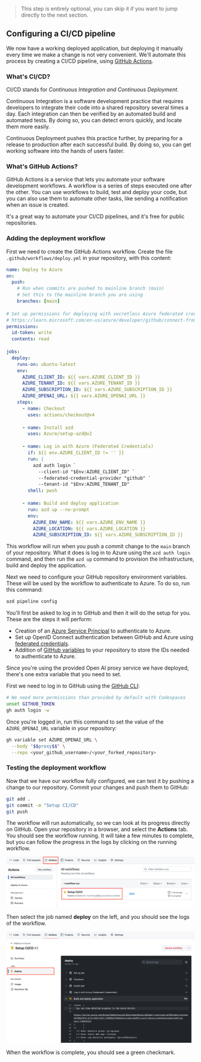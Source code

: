 <div class="info" data-title="skip notice">

> This step is entirely optional, you can skip it if you want to jump directly to the next section.

</div>

## Configuring a CI/CD pipeline

We now have a working deployed application, but deploying it manually every time we make a change is not very convenient. We'll automate this process by creating a CI/CD pipeline, using [GitHub Actions](https://github.com/features/actions).

### What's CI/CD?

CI/CD stands for *Continuous Integration and Continuous Deployment*.

Continuous Integration is a software development practice that requires developers to integrate their code into a shared repository several times a day. Each integration can then be verified by an automated build and automated tests. By doing so, you can detect errors quickly, and locate them more easily.

Continuous Deployment pushes this practice further, by preparing for a release to production after each successful build. By doing so, you can get working software into the hands of users faster.

### What's GitHub Actions?

GitHub Actions is a service that lets you automate your software development workflows. A workflow is a series of steps executed one after the other. You can use workflows to build, test and deploy your code, but you can also use them to automate other tasks, like sending a notification when an issue is created.

It's a great way to automate your CI/CD pipelines, and it's free for public repositories.

### Adding the deployment workflow

First we need to create the GitHub Actions workflow. Create the file `.github/workflows/deploy.yml` in your repository, with this content:

```yaml
name: Deploy to Azure
on:
  push:
    # Run when commits are pushed to mainline branch (main)
    # Set this to the mainline branch you are using
    branches: [main]

# Set up permissions for deploying with secretless Azure federated credentials
# https://learn.microsoft.com/en-us/azure/developer/github/connect-from-azure?tabs=azure-portal%2Clinux#set-up-azure-login-with-openid-connect-authentication
permissions:
  id-token: write
  contents: read

jobs:
  deploy:
    runs-on: ubuntu-latest
    env:
      AZURE_CLIENT_ID: ${{ vars.AZURE_CLIENT_ID }}
      AZURE_TENANT_ID: ${{ vars.AZURE_TENANT_ID }}
      AZURE_SUBSCRIPTION_ID: ${{ vars.AZURE_SUBSCRIPTION_ID }}
      AZURE_OPENAI_URL: ${{ vars.AZURE_OPENAI_URL }}
    steps:
      - name: Checkout
        uses: actions/checkout@v4

      - name: Install azd
        uses: Azure/setup-azd@v2

      - name: Log in with Azure (Federated Credentials)
        if: ${{ env.AZURE_CLIENT_ID != '' }}
        run: |
          azd auth login `
            --client-id "$Env:AZURE_CLIENT_ID" `
            --federated-credential-provider "github" `
            --tenant-id "$Env:AZURE_TENANT_ID"
        shell: pwsh

      - name: Build and deploy application
        run: azd up --no-prompt
        env:
          AZURE_ENV_NAME: ${{ vars.AZURE_ENV_NAME }}
          AZURE_LOCATION: ${{ vars.AZURE_LOCATION }}
          AZURE_SUBSCRIPTION_ID: ${{ vars.AZURE_SUBSCRIPTION_ID }}
```

This workflow will run when you push a commit change to the `main` branch of your repository. What it does is log in to Azure using the `azd auth login` command, and then run the `azd up` command to provision the infrastructure, build and deploy the application.

Next we need to configure your GitHub repository environment variables. These will be used by the workflow to authenticate to Azure. To do so, run this command:

```bash
azd pipeline config
```

You'll first be asked to log in to GitHub and then it will do the setup for you. These are the steps it will perform:
- Creation of an [Azure Service Principal](https://learn.microsoft.com/entra/identity-platform/app-objects-and-service-principals?tabs=browser) to authenticate to Azure.
- Set up OpenID Connect authentication between GitHub and Azure using [federated credentials](https://docs.github.com/actions/deployment/security-hardening-your-deployments/configuring-openid-connect-in-azure).
- Addition of [GitHub variables](https://docs.github.com/actions/learn-github-actions/variables) to your repository to store the IDs needed to authenticate to Azure.

<div data-visible="$$proxy$$">

Since you're using the provided Open AI proxy service we have deployed, there's one extra variable that you need to set.

First we need to log in to GitHub using the [GitHub CLI](https://cli.github.com/):

```bash
# We need more permissions than provided by default with Codespaces
unset GITHUB_TOKEN
gh auth login -w
```

Once you're logged in, run this command to set the value of the `AZURE_OPENAI_URL` variable in your repository:

```bash
gh variable set AZURE_OPENAI_URL \
  --body "$$proxy$$" \
  --repo <your_github_username>/<your_forked_repository>
```

</div>

### Testing the deployment workflow

Now that we have our workflow fully configured, we can test it by pushing a change to our repository. Commit your changes and push them to GitHub:

```bash
git add .
git commit -m "Setup CI/CD"
git push
```

The workflow will run automatically, so we can look at its progress directly on GitHub. Open your repository in a browser, and select the **Actions** tab. You should see the workflow running. It will take a few minutes to complete, but you can follow the progress in the logs by clicking on the running workflow.

![Screenshot showing GitHub Actions workflow running](./assets/gh-actions.png)

Then select the job named **deploy** on the left, and you should see the logs of the workflow.

![Screenshot showing GitHub Actions workflow logs](./assets/gh-workflow-details.png)

When the workflow is complete, you should see a green checkmark.
